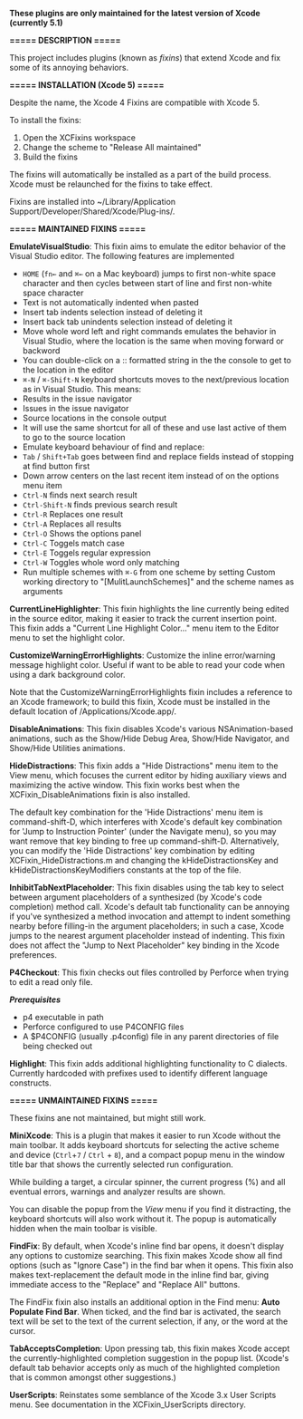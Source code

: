 __These plugins are only maintained for the latest version of Xcode (currently 5.1)__

__===== DESCRIPTION =====__

This project includes plugins (known as _fixins_) that extend Xcode
and fix some of its annoying behaviors.

__===== INSTALLATION (Xcode 5) =====__

Despite the name, the Xcode 4 Fixins are compatible with Xcode 5.

To install the fixins:

1. Open the XCFixins workspace
2. Change the scheme to "Release All maintained"
3. Build the fixins

The fixins will automatically be installed as a part of the build
process. Xcode must be relaunched for the fixins to take effect.

Fixins are installed into ~/Library/Application Support/Developer/Shared/Xcode/Plug-ins/.

__===== MAINTAINED FIXINS =====__

__EmulateVisualStudio__:
This fixin aims to emulate the editor behavior of the Visual Studio editor. The following features are implemented

+ `HOME` (`fn←` and `⌘←` on a Mac keyboard) jumps to first non-white space character and then cycles between start of line and first non-white space character
+ Text is not automatically indented when pasted
+ Insert tab indents selection instead of deleting it
+ Insert back tab unindents selection instead of deleting it
+ Move whole word left and right commands emulates the behavior in Visual Studio, where the location is the same when moving forward or backword
+ You can double-click on a <source>:<line>: formatted string in the the console to get to the location in the editor
+ `⌘-N` / `⌘-Shift-N` keyboard shortcuts moves to the next/previous location as in Visual Studio. This means:
 + Results in the issue navigator
 + Issues in the issue navigator
 + Source locations in the console output
 + It will use the same shortcut for all of these and use last active of them to go to the source location
+ Emulate keyboard behaviour of find and replace:
 + `Tab` / `Shift+Tab` goes between find and replace fields instead of stopping at find button first
 + Down arrow centers on the last recent item instead of on the options menu item
 + `Ctrl-N` finds next search result
 + `Ctrl-Shift-N` finds previous search result
 + `Ctrl-R` Replaces one result
 + `Ctrl-A` Replaces all results
 + `Ctrl-O` Shows the options panel
 + `Ctrl-C` Toggels match case
 + `Ctrl-E` Toggels regular expression
 + `Ctrl-W` Toggles whole word only matching
+ Run multiple schemes with `⌘-G` from one scheme by setting Custom working directory to "[MulitLaunchSchemes]" and the scheme names as arguments

__CurrentLineHighlighter__: This fixin highlights the line currently
being edited in the source editor, making it easier to track the
current insertion point. This fixin adds a "Current Line Highlight
Color..." menu item to the Editor menu to set the highlight color.

__CustomizeWarningErrorHighlights__: Customize the inline
error/warning message highlight color. Useful if want to be able to
read your code when using a dark background color.

Note that the CustomizeWarningErrorHighlights fixin includes a
reference to an Xcode framework; to build this fixin, Xcode must be
installed in the default location of /Applications/Xcode.app/.

__DisableAnimations__: This fixin disables Xcode's various
NSAnimation-based animations, such as the Show/Hide Debug Area,
Show/Hide Navigator, and Show/Hide Utilities animations.

__HideDistractions__: This fixin adds a "Hide Distractions" menu item
to the View menu, which focuses the current editor by hiding auxiliary
views and maximizing the active window. This fixin works best when the
XCFixin_DisableAnimations fixin is also installed.

The default key combination for the 'Hide Distractions' menu item is
command-shift-D, which interferes with Xcode's default key combination
for 'Jump to Instruction Pointer' (under the Navigate menu), so you
may want remove that key binding to free up command-shift-D.
Alternatively, you can modify the 'Hide Distractions' key combination
by editing XCFixin_HideDistractions.m and changing the
kHideDistractionsKey and kHideDistractionsKeyModifiers constants at
the top of the file.

__InhibitTabNextPlaceholder__: This fixin disables using the tab key
to select between argument placeholders of a synthesized (by Xcode's
code completion) method call. Xcode's default tab functionality can be
annoying if you've synthesized a method invocation and attempt to
indent something nearby before filling-in the argument placeholders;
in such a case, Xcode jumps to the nearest argument placeholder
instead of indenting. This fixin does not affect the "Jump to Next
Placeholder" key binding in the Xcode preferences.

__P4Checkout__:
This fixin checks out files controlled by Perforce when trying to edit a read only file.

***Prerequisites***

* p4 executable in path
* Perforce configured to use P4CONFIG files
* A $P4CONFIG (usually .p4config) file in any parent directories of file being checked out

__Highlight__:
This fixin adds additional highlighting functionality to C dialects. Currently hardcoded with prefixes used to identify different language constructs.

__===== UNMAINTAINED FIXINS =====__

These fixins ane not maintained, but might still work.

__MiniXcode__:
This is a plugin that makes it easier to run Xcode without the main toolbar. It adds keyboard shortcuts for selecting the active scheme and device (`Ctrl`+`7` / `Ctrl` + `8`), and a compact popup menu in the window title bar that shows the currently selected run configuration.

While building a target, a circular spinner, the current progress (%) and all eventual errors, warnings and analyzer results are shown. 

You can disable the popup from the _View_ menu if you find it distracting, the keyboard shortcuts will also work without it. The popup is automatically hidden when the main toolbar is visible.

__FindFix__: By default, when Xcode's inline find bar opens, it
doesn't display any options to customize searching. This fixin makes
Xcode show all find options (such as "Ignore Case") in the find bar
when it opens. This fixin also makes text-replacement the default mode
in the inline find bar, giving immediate access to the "Replace" and
"Replace All" buttons.

The FindFix fixin also installs an additional option in the Find menu:
__Auto Populate Find Bar__. When ticked, and the find bar is
activated, the search text will be set to the text of the current
selection, if any, or the word at the cursor.

__TabAcceptsCompletion__: Upon pressing tab, this fixin makes Xcode
accept the currently-highlighted completion suggestion in the popup
list. (Xcode's default tab behavior accepts only as much of the
highlighted completion that is common amongst other suggestions.)

__UserScripts__: Reinstates some semblance of the Xcode 3.x User
Scripts menu. See documentation in the XCFixin_UserScripts directory.


